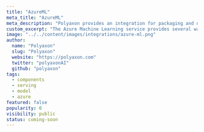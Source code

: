 ```yaml
---
title: "AzureML"
meta_title: "AzureML"
meta_description: "Polyaxon provides an integration for packaging and deploying models on AzureML."
custom_excerpt: "The Azure Machine Learning service provides several ways you can deploy your trained model."
image: "../../content/images/integrations/azure-ml.png"
author:
  name: "Polyaxon"
  slug: "Polyaxon"
  website: "https://polyaxon.com"
  twitter: "polyaxonAI"
  github: "polyaxon"
tags:
  - components
  - serving
  - model
  - azure
featured: false
popularity: 0
visibility: public
status: coming-soon
---
```

